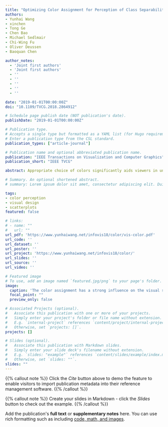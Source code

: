 ```yaml
---
title: "Optimizing Color Assignment for Perception of Class Separability in Multiclass Scatterplots"
authors:
- Yunhai Wang
- xinchen
- Tong Ge
- Chen Bao
- Michael Sedlmair
- Chi-Wing Fu
- Oliver Deussen 
- Baoquan Chen

author_notes:
  - 'Joint first authors'
  - 'Joint first authors'
  - ''
  - ''
  - ''
  - ''
  - ''

date: "2019-01-01T00:00:00Z"
doi: "10.1109/TVCG.2018.2864912"

# Schedule page publish date (NOT publication's date).
publishDate: "2019-01-01T00:00:00Z"

# Publication type.
# Accepts a single type but formatted as a YAML list (for Hugo requirements).
# Enter a publication type from the CSL standard.
publication_types: ["article-journal"]

# Publication name and optional abbreviated publication name.
publication: "IEEE Transactions on Visualization and Computer Graphics"
publication_short: "IEEE TVCG"

abstract: Appropriate choice of colors significantly aids viewers in understanding the structures in multiclass scatterplots and becomes more important with a growing number of data points and groups. An appropriate color mapping is also an important parameter for the creation of an aesthetically pleasing scatterplot. Currently, users of visualization software routinely rely on color mappings that have been pre-defined by the software. A default color mapping, however, cannot ensure an optimal perceptual separability between groups, and sometimes may even lead to a misinterpretation of the data. In this paper, we present an effective approach for color assignment based on a set of given colors that is designed to optimize the perception of scatterplots. Our approach takes into account the spatial relationships, density, degree of overlap between point clusters, and also the background color. For this purpose, we use a genetic algorithm that is able to efficiently find good color assignments. We implemented an interactive color assignment system with three extensions of the basic method that incorporates top K suggestions, user-defined color subsets, and classes of interest for the optimization. To demonstrate the effectiveness of our assignment technique, we conducted a numerical study and a controlled user study to compare our approach with default color assignments; our findings were verified by two expert studies. The results show that our approach is able to support users in distinguishing cluster numbers faster and more precisely than default assignment methods.

# Summary. An optional shortened abstract.
# summary: Lorem ipsum dolor sit amet, consectetur adipiscing elit. Duis posuere tellus ac convallis placerat. Proin tincidunt magna sed ex sollicitudin condimentum.

tags:
- color perception
- visual design
- scatterplots
featured: false

# links:
# - name: ""
#   url: ""
url_pdf: 'https://www.yunhaiwang.net/infovis18/color/vis-color.pdf'
url_code: ''
url_dataset: ''
url_poster: ''
url_project: 'https://www.yunhaiwang.net/infovis18/color/'
url_slides: ''
url_source: ''
url_video: ''

# Featured image
# To use, add an image named `featured.jpg/png` to your page's folder. 
image:
  caption: 'The color assignment has a strong influence on the visual separability of class structures shown in multiclass scatterplots. Here we show synthetically labeled six-class (top row) and eight-class (bottom row) datasets, and color palettes from ColorBrewer (a,b,c) and Tableau (d,e,f). Scatterplots are displayed from left to right using color assignments produced by our method with the lowest (i.e., poor) scores ranked by our separation measure (a,d) towards the one with the highest (i.e., best) scores (c,f).'
  focal_point: ""
  preview_only: false

# Associated Projects (optional).
#   Associate this publication with one or more of your projects.
#   Simply enter your project's folder or file name without extension.
#   E.g. `internal-project` references `content/project/internal-project/index.md`.
#   Otherwise, set `projects: []`.
projects: []

# Slides (optional).
#   Associate this publication with Markdown slides.
#   Simply enter your slide deck's filename without extension.
#   E.g. `slides: "example"` references `content/slides/example/index.md`.
#   Otherwise, set `slides: ""`.
slides: ""
---
```


{{% callout note %}}
Click the *Cite* button above to demo the feature to enable visitors to import publication metadata into their reference management software.
{{% /callout %}}

{{% callout note %}}
Create your slides in Markdown - click the *Slides* button to check out the example.
{{% /callout %}}

Add the publication's **full text** or **supplementary notes** here. You can use rich formatting such as including [code, math, and images](https://docs.hugoblox.com/content/writing-markdown-latex/).
